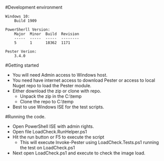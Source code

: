 #Development environment
    
    Windows 10:
        Build 1909

    PowerSherll Version:
        Major  Minor  Build  Revision
        -----  -----  -----  --------
        5      1      18362  1171
    
    Pester Verion:
        3.4.0

#Getting started

- You will need Admin access to Windows host.
- You need have internet access to download Pester or access to local Nuget repo to load the Pester module.
- Either download the zip or clone with repo.
    - Unpack the zip in the C:\temp
    - Clone the repo to C:\temp
- Best to use Windows ISE for the test scripts.  

#Running the code.

- Open PowerShell ISE with admin rights.
- Open file LoadCheck.RunHelper.ps1
- Hit the run button or F5 to execute the script
    - This will execute Invoke-Pester using LoadCheck.Tests.ps1 running the test on LoadCheck.ps1
- Next open LoadCheck.ps1 and execute to check the image load.
